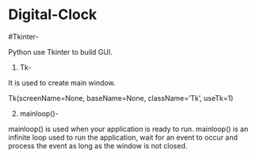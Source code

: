 # Digital-Clock

#Tkinter-

Python use Tkinter to build GUI. 

1. Tk- 

It is used to create main window. 

Tk(screenName=None,  baseName=None,  className=’Tk’,  useTk=1)

2. mainloop()-

mainloop() is used when your application is ready to run. mainloop() is an infinite loop used to run the application, wait for an event to occur and process the event as long as the window is not closed.
